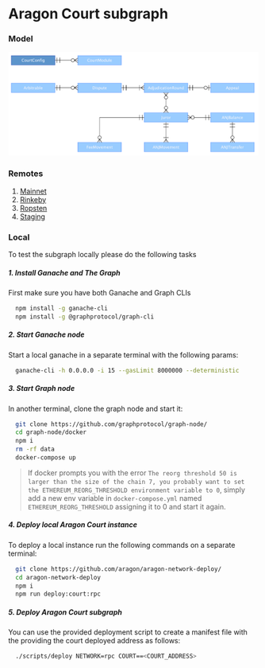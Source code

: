 # Aragon Court subgraph

### Model

![subgraph model](./model.png)

### Remotes

1. [Mainnet](https://thegraph.com/explorer/subgraph/aragon/aragon-court)
2. [Rinkeby](https://thegraph.com/explorer/subgraph/aragon/aragon-court-rinkeby)
3. [Ropsten](https://thegraph.com/explorer/subgraph/aragon/aragon-court-ropsten)
4. [Staging](https://thegraph.com/explorer/subgraph/aragon/aragon-court-staging)

### Local

To test the subgraph locally please do the following tasks

##### 1. Install Ganache and The Graph
First make sure you have both Ganache and Graph CLIs
 
```bash
  npm install -g ganache-cli
  npm install -g @graphprotocol/graph-cli
```

##### 2. Start Ganache node
Start a local ganache in a separate terminal with the following params:

```bash
  ganache-cli -h 0.0.0.0 -i 15 --gasLimit 8000000 --deterministic
```

##### 3. Start Graph node
In another terminal, clone the graph node and start it:

```bash
  git clone https://github.com/graphprotocol/graph-node/
  cd graph-node/docker
  npm i
  rm -rf data
  docker-compose up
```

> If docker prompts you with the error `The reorg threshold 50 is larger than the size of the chain 7, you probably want to set the ETHEREUM_REORG_THRESHOLD environment variable to 0`, 
  simply add a new env variable in `docker-compose.yml` named `ETHEREUM_REORG_THRESHOLD` assigning it to 0 and start it again.

##### 4. Deploy local Aragon Court instance
To deploy a local instance run the following commands on a separate terminal:

```bash
  git clone https://github.com/aragon/aragon-network-deploy/
  cd aragon-network-deploy
  npm i
  npm run deploy:court:rpc
```

##### 5. Deploy Aragon Court subgraph
You can use the provided deployment script to create a manifest file with the providing the court deployed address as follows:

```bash
  ./scripts/deploy NETWORK=rpc COURT==<COURT_ADDRESS>
``` 
